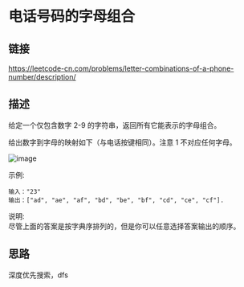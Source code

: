 # 电话号码的字母组合

## 链接
https://leetcode-cn.com/problems/letter-combinations-of-a-phone-number/description/

## 描述


给定一个仅包含数字 2-9 的字符串，返回所有它能表示的字母组合。  

给出数字到字母的映射如下（与电话按键相同）。注意 1 不对应任何字母。  

![image](https://upload.wikimedia.org/wikipedia/commons/thumb/7/73/Telephone-keypad2.svg/200px-Telephone-keypad2.svg.png)

示例:  
```text
输入："23"
输出：["ad", "ae", "af", "bd", "be", "bf", "cd", "ce", "cf"].
```

说明:  
尽管上面的答案是按字典序排列的，但是你可以任意选择答案输出的顺序。  

## 思路

深度优先搜索，dfs  

